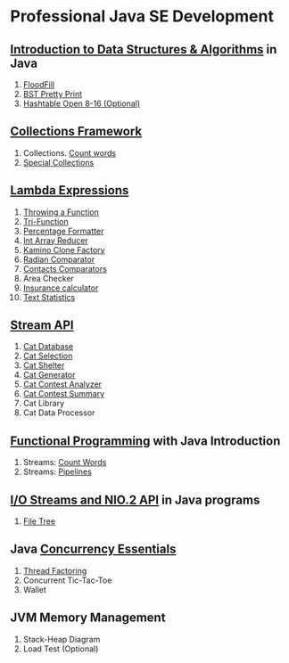 # Professional Java SE Development
## [Introduction to Data Structures & Algorithms](https://github.com/pp8a/Professional_Java_SE_Development/tree/main/Data_Structures_%26_Algorithms) in Java 
1. [FloodFill](https://github.com/pp8a/Professional_Java_SE_Development/tree/main/Data_Structures_%26_Algorithms/flood-fill)
2. [BST Pretty Print](https://github.com/pp8a/Professional_Java_SE_Development/tree/main/Data_Structures_%26_Algorithms/bst-pretty-print)
3. [Hashtable Open 8-16 (Optional)](https://github.com/pp8a/Professional_Java_SE_Development/tree/main/Data_Structures_%26_Algorithms/hashtable-open-8-16)
## [Collections Framework](https://github.com/pp8a/Professional_Java_SE_Development/tree/main/Collections%20Framework)
1. Collections. [Count words](https://github.com/pp8a/Professional_Java_SE_Development/tree/main/Collections%20Framework/collections-count-words)
2. [Special Collections](https://github.com/pp8a/Professional_Java_SE_Development/tree/main/Collections%20Framework/special-collections)
## [Lambda Expressions](https://github.com/pp8a/Professional_Java_SE_Development/tree/main/Lambda%20Expressions)
1. [Throwing a Function](https://github.com/pp8a/Professional_Java_SE_Development/tree/main/Lambda%20Expressions/throwing-function)
2. [Tri-Function](https://github.com/pp8a/Professional_Java_SE_Development/tree/main/Lambda%20Expressions/tri-function)
3. [Percentage Formatter](https://github.com/pp8a/Professional_Java_SE_Development/tree/main/Lambda%20Expressions/percentage-formatter)
4. [Int Array Reducer](https://github.com/pp8a/Professional_Java_SE_Development/tree/main/Lambda%20Expressions/int-array-reducer)
5. [Kamino Clone Factory](https://github.com/pp8a/Professional_Java_SE_Development/tree/main/Lambda%20Expressions/kamino-clone-factory)
6. [Radian Comparator](https://github.com/pp8a/Professional_Java_SE_Development/tree/main/Lambda%20Expressions/radian-comparator)
7. [Contacts Comparators](https://github.com/pp8a/Professional_Java_SE_Development/tree/main/Lambda%20Expressions/contacts-comparators)
8. Area Checker
9. [Insurance calculator](https://github.com/pp8a/Professional_Java_SE_Development/tree/main/Lambda%20Expressions/insurance-calculator)
10. [Text Statistics](https://github.com/pp8a/Professional_Java_SE_Development/tree/main/Lambda%20Expressions/text-statistics)
## [Stream API](https://github.com/pp8a/Professional_Java_SE_Development/tree/main/Stream%20API)
1. [Cat Database](https://github.com/pp8a/Professional_Java_SE_Development/tree/main/Stream%20API/cat-database)
2. [Cat Selection](https://github.com/pp8a/Professional_Java_SE_Development/tree/main/Stream%20API/cat-selection)
3. [Cat Shelter](https://github.com/pp8a/Professional_Java_SE_Development/tree/main/Stream%20API/cat-shelter)
4. [Cat Generator](https://github.com/pp8a/Professional_Java_SE_Development/tree/main/Stream%20API/cat-generator)
5. [Cat Contest Analyzer](https://github.com/pp8a/Professional_Java_SE_Development/tree/main/Stream%20API/cat-contest-analyzer)
6. [Cat Contest Summary](https://github.com/pp8a/Professional_Java_SE_Development/tree/main/Stream%20API/cat-contest-summary)
7. Cat Library
8. Cat Data Processor
## [Functional Programming](https://github.com/pp8a/Professional_Java_SE_Development/tree/main/Functional%20Programming) with Java Introduction
1. Streams: [Count Words](https://github.com/pp8a/Professional_Java_SE_Development/tree/main/Functional%20Programming/streams-count-words)
2. Streams: [Pipelines](https://github.com/pp8a/Professional_Java_SE_Development/tree/main/Functional%20Programming/streams-pipelines)
## [I/O Streams and NIO.2 API](https://github.com/pp8a/Professional_Java_SE_Development/tree/main/I_O%20Streams%20and%20the%20NIO.2%20API/) in Java programs
1. [File Tree](https://github.com/pp8a/Professional_Java_SE_Development/tree/main/I_O%20Streams%20and%20the%20NIO.2%20API/file-tree)
## Java [Concurrency Essentials](https://github.com/pp8a/Professional_Java_SE_Development/tree/main/Java%20Concurrency%20Essentials)
1. [Thread Factoring](https://github.com/pp8a/Professional_Java_SE_Development/tree/main/Java%20Concurrency%20Essentials/thread-factoring)
2. Concurrent Tic-Tac-Toe
3. Wallet
## JVM Memory Management
1. Stack-Heap Diagram
2. Load Test (Optional)
